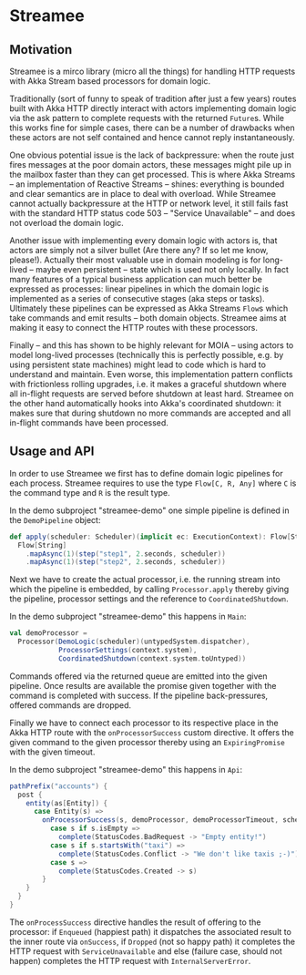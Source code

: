 # Streamee #

## Motivation

Streamee is a mirco library (micro all the things) for handling HTTP requests with Akka Stream based
processors for domain logic.

Traditionally (sort of funny to speak of tradition after just a few years) routes built with Akka
HTTP directly interact with actors implementing domain logic via the ask pattern to complete
requests with the returned `Future`s. While this works fine for simple cases, there can be a number
of drawbacks when these actors are not self contained and hence cannot reply instantaneously.

One obvious potential issue is the lack of backpressure: when the route just fires messages at the
poor domain actors, these messages might pile up in the mailbox faster than they can get processed.
This is where Akka Streams – an implementation of Reactive Streams – shines: everything is bounded
and clear semantics are in place to deal with overload. While Streamee cannot actually backpressure
at the HTTP or network level, it still fails fast with the standard HTTP status code 503 – "Service
Unavailable" – and does not overload the domain logic.

Another issue with implementing every domain logic with actors is, that actors are simply not a
silver bullet (Are there any? If so let me know, please!). Actually their most valuable use in
domain modeling is for long-lived – maybe even persistent – state which is used not only locally. In
fact many features of a typical business application can much better be expressed as processes: 
linear pipelines in which the domain logic is implemented as a series of consecutive stages (aka
steps or tasks). Ultimately these pipelines can be expressed as Akka Streams `Flow`s which take
commands and emit results – both domain objects. Streamee aims at making it easy to connect the HTTP
routes with these processors.

Finally – and this has shown to be highly relevant for MOIA – using actors to model long-lived
processes (technically this is perfectly possible, e.g. by using persistent state machines) might
lead to code which is hard to understand and maintain. Even worse, this implementation pattern
conflicts with frictionless rolling upgrades, i.e. it makes a graceful shutdown where all in-flight
requests are served before shutdown at least hard. Streamee on the other hand automatically hooks
into Akka's coordinated shutdown: it makes sure that during shutdown no more commands are accepted
and all in-flight commands have been processed.

## Usage and API

In order to use Streamee we first has to define domain logic pipelines for each process. Streamee
requires to use the type `Flow[C, R, Any]` where `C` is the command type and `R` is the result type.

In the demo subproject "streamee-demo" one simple pipeline is defined in the `DemoPipeline` object:

``` scala
def apply(scheduler: Scheduler)(implicit ec: ExecutionContext): Flow[String, String, NotUsed] =
  Flow[String]
    .mapAsync(1)(step("step1", 2.seconds, scheduler))
    .mapAsync(1)(step("step2", 2.seconds, scheduler))
``` 

Next we have to create the actual processor, i.e. the running stream into which the pipeline is
embedded, by calling `Processor.apply` thereby giving the pipeline, processor settings and the
reference to `CoordinatedShutdown`.

In the demo subproject "streamee-demo" this happens in `Main`:

``` scala
val demoProcessor =
  Processor(DemoLogic(scheduler)(untypedSystem.dispatcher),
            ProcessorSettings(context.system),
            CoordinatedShutdown(context.system.toUntyped))
```

Commands offered via the returned queue are emitted into the given pipeline. Once results are
available the promise given together with the command is completed with success. If the
pipeline back-pressures, offered commands are dropped.

Finally we have to connect each processor to its respective place in the Akka HTTP route with the
`onProcessorSuccess` custom directive. It offers the given command to the given processor thereby
using an `ExpiringPromise` with the given timeout.

In the demo subproject "streamee-demo" this happens in `Api`:

``` scala
pathPrefix("accounts") {
  post {
    entity(as[Entity]) {
      case Entity(s) =>
        onProcessorSuccess(s, demoProcessor, demoProcessorTimeout, scheduler) {
          case s if s.isEmpty =>
            complete(StatusCodes.BadRequest -> "Empty entity!")
          case s if s.startsWith("taxi") =>
            complete(StatusCodes.Conflict -> "We don't like taxis ;-)")
          case s =>
            complete(StatusCodes.Created -> s)
        }
    }
  }
}
```  

The `onProcessSuccess` directive handles the result of offering to the processor: if `Enqueued`
(happiest path) it dispatches the associated result to the inner route via `onSuccess`, if `Dropped`
(not so happy path) it completes the HTTP request with `ServiceUnavailable` and else (failure case,
should not happen) completes the HTTP request with `InternalServerError`.
